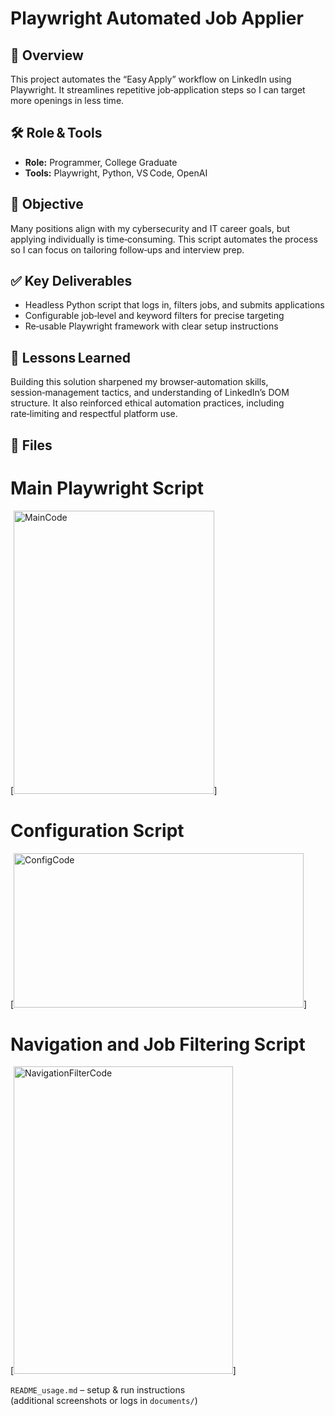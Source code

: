 # Playwright Automated Job Applier

## 📜 Overview
This project automates the “Easy Apply” workflow on LinkedIn using Playwright. It streamlines repetitive job‑application steps so I can target more openings in less time.

## 🛠️ Role & Tools
- **Role:** Programmer, College Graduate  
- **Tools:** Playwright, Python, VS Code, OpenAI

## 🎯 Objective
Many positions align with my cybersecurity and IT career goals, but applying individually is time‑consuming. This script automates the process so I can focus on tailoring follow‑ups and interview prep.

## ✅ Key Deliverables
- Headless Python script that logs in, filters jobs, and submits applications
- Configurable job‑level and keyword filters for precise targeting
- Re‑usable Playwright framework with clear setup instructions

## 🧠 Lessons Learned
Building this solution sharpened my browser‑automation skills, session‑management tactics, and understanding of LinkedIn’s DOM structure. It also reinforced ethical automation practices, including rate‑limiting and respectful platform use.

## 📌 Files
# Main Playwright Script

[<img width="320.5" height="453" alt="MainCode" src="https://github.com/user-attachments/assets/c0d34a59-2500-42bf-8788-f5bbb9c0098d" />]

# Configuration Script

[<img width="464" height="247" alt="ConfigCode" src="https://github.com/user-attachments/assets/f2e0de03-1333-4cd7-84cb-ac0d0c69b0b3" />]
# Navigation and Job Filtering Script

[<img width="350.6" height="492" alt="NavigationFilterCode" src="https://github.com/user-attachments/assets/fe59fa62-74fd-498e-bf3b-a0643b22cad9" />]

`README_usage.md` – setup & run instructions  
(additional screenshots or logs in `documents/`)

